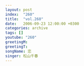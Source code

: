```yaml
---
layout: post
index:  "260"
title:  "vol.260"
date:   2006-09-23 12:00:00 +0300
categories: archive
tags: []
youtube: "260"
greetingM: 
greetingT: 
songName: 恋
singer: 松山千春
---
```

